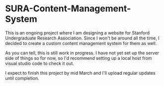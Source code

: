 # SURA-Content-Management-System
This is an ongoing project where I am designing a website for Stanford Undergraduate Research Association. Since I won't be around all the time, I decided to create a custom content management system for them as well.

As you can tell, this is still work in progress. I have not yet set up the server side of things so for now, so I'd recommend setting up a local host from visual studio code to check it out.

I expect to finish this project by mid March and I'll upload regular updates until completion.
